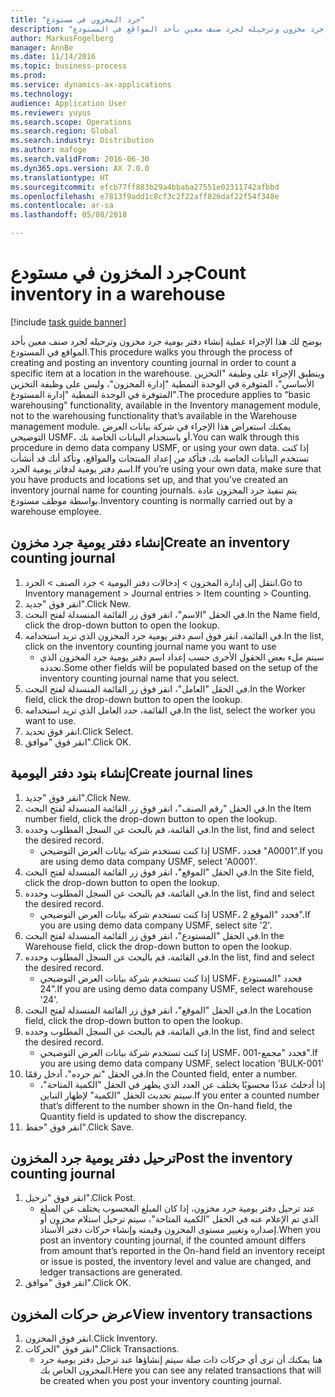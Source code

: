 ```yaml
---
title: "جرد المخزون في مستودع"
description: "يوضح لك هذا الإجراء عملية إنشاء دفتر يومية جرد مخزون وترحيله لجرد صنف معين بأحد المواقع في المستودع."
author: MarkusFogelberg
manager: AnnBe
ms.date: 11/14/2016
ms.topic: business-process
ms.prod: 
ms.service: dynamics-ax-applications
ms.technology: 
audience: Application User
ms.reviewer: yuyus
ms.search.scope: Operations
ms.search.region: Global
ms.search.industry: Distribution
ms.author: mafoge
ms.search.validFrom: 2016-06-30
ms.dyn365.ops.version: AX 7.0.0
ms.translationtype: HT
ms.sourcegitcommit: efcb77ff883b29a4bbaba27551e02311742afbbd
ms.openlocfilehash: e7813f9add1c8cf3c2f22aff826daf22f54f348e
ms.contentlocale: ar-sa
ms.lasthandoff: 05/08/2018

---
```

# <a name="count-inventory-in-a-warehouse"></a><span data-ttu-id="bf5ca-103">جرد المخزون في مستودع</span><span class="sxs-lookup"><span data-stu-id="bf5ca-103">Count inventory in a warehouse</span></span>

[!include [task guide banner](../../includes/task-guide-banner.md)]

<span data-ttu-id="bf5ca-104">يوضح لك هذا الإجراء عملية إنشاء دفتر يومية جرد مخزون وترحيله لجرد صنف معين بأحد المواقع في المستودع.</span><span class="sxs-lookup"><span data-stu-id="bf5ca-104">This procedure walks you through the process of creating and posting an inventory counting journal in order to count a specific item at a location in the warehouse.</span></span> <span data-ttu-id="bf5ca-105">وينطبق الإجراء على وظيفة "التخزين الأساسي"، المتوفرة في الوحدة النمطية "إدارة المخزون"، وليس على وظيفة التخزين المتوفرة في الوحدة النمطية "إدارة المستودع".</span><span class="sxs-lookup"><span data-stu-id="bf5ca-105">The procedure applies to “basic warehousing” functionality, available in the Inventory management module, not to the warehousing functionality that’s available in the Warehouse management module.</span></span> <span data-ttu-id="bf5ca-106">يمكنك استعراض هذا الإجراء في شركة بيانات العرض التوضيحي USMF، أو باستخدام البيانات الخاصة بك.</span><span class="sxs-lookup"><span data-stu-id="bf5ca-106">You can walk through this procedure in demo data company USMF, or using your own data.</span></span> <span data-ttu-id="bf5ca-107">إذا كنت تستخدم البيانات الخاصة بك، فتأكد من إعداد المنتجات والمواقع، وتأكد أنك قد أنشأت اسم دفتر يومية لدفاتر يومية الجرد.</span><span class="sxs-lookup"><span data-stu-id="bf5ca-107">If you’re using your own data, make sure that you have products and locations set up, and that you’ve created an inventory journal name for counting journals.</span></span> <span data-ttu-id="bf5ca-108">يتم تنفيذ جرد المخزون عادة بواسطة موظف مستودع.</span><span class="sxs-lookup"><span data-stu-id="bf5ca-108">Inventory counting is normally carried out by a warehouse employee.</span></span>


## <a name="create-an-inventory-counting-journal"></a><span data-ttu-id="bf5ca-109">إنشاء دفتر يومية جرد مخزون</span><span class="sxs-lookup"><span data-stu-id="bf5ca-109">Create an inventory counting journal</span></span>
1. <span data-ttu-id="bf5ca-110">انتقل إلى إدارة المخزون > إدخالات دفتر اليومية > جرد الصنف > الجرد.</span><span class="sxs-lookup"><span data-stu-id="bf5ca-110">Go to Inventory management > Journal entries > Item counting > Counting.</span></span>
2. <span data-ttu-id="bf5ca-111">انقر فوق "جديد".</span><span class="sxs-lookup"><span data-stu-id="bf5ca-111">Click New.</span></span>
3. <span data-ttu-id="bf5ca-112">في الحقل "الاسم"، انقر فوق زر القائمة المنسدلة لفتح البحث.</span><span class="sxs-lookup"><span data-stu-id="bf5ca-112">In the Name field, click the drop-down button to open the lookup.</span></span>
4. <span data-ttu-id="bf5ca-113">في القائمة، انقر فوق اسم دفتر يومية جرد المخزون الذي تريد استخدامه.</span><span class="sxs-lookup"><span data-stu-id="bf5ca-113">In the list, click on the inventory counting journal name you want to use</span></span>
    * <span data-ttu-id="bf5ca-114">سيتم ملء بعض الحقول الأخرى حسب إعداد اسم دفتر يومية جرد المخزون الذي تحدده.</span><span class="sxs-lookup"><span data-stu-id="bf5ca-114">Some other fields will be populated based on the setup of the inventory counting journal name that you select.</span></span>  
5. <span data-ttu-id="bf5ca-115">في الحقل "العامل"، انقر فوق زر القائمة المنسدلة لفتح البحث.</span><span class="sxs-lookup"><span data-stu-id="bf5ca-115">In the Worker field, click the drop-down button to open the lookup.</span></span>
6. <span data-ttu-id="bf5ca-116">في القائمة، حدد العامل الذي تريد استخدامه.</span><span class="sxs-lookup"><span data-stu-id="bf5ca-116">In the list, select the worker you want to use.</span></span>
7. <span data-ttu-id="bf5ca-117">انقر فوق تحديد.</span><span class="sxs-lookup"><span data-stu-id="bf5ca-117">Click Select.</span></span>
8. <span data-ttu-id="bf5ca-118">انقر فوق "موافق".</span><span class="sxs-lookup"><span data-stu-id="bf5ca-118">Click OK.</span></span>

## <a name="create-journal-lines"></a><span data-ttu-id="bf5ca-119">إنشاء بنود دفتر اليومية</span><span class="sxs-lookup"><span data-stu-id="bf5ca-119">Create journal lines</span></span>
1. <span data-ttu-id="bf5ca-120">انقر فوق "جديد".</span><span class="sxs-lookup"><span data-stu-id="bf5ca-120">Click New.</span></span>
2. <span data-ttu-id="bf5ca-121">في الحقل "رقم الصنف"، انقر فوق زر القائمة المنسدلة لفتح البحث.</span><span class="sxs-lookup"><span data-stu-id="bf5ca-121">In the Item number field, click the drop-down button to open the lookup.</span></span>
3. <span data-ttu-id="bf5ca-122">في القائمة، قم بالبحث عن السجل المطلوب وحدده.</span><span class="sxs-lookup"><span data-stu-id="bf5ca-122">In the list, find and select the desired record.</span></span>
    * <span data-ttu-id="bf5ca-123">إذا كنت تستخدم شركة بيانات العرض التوضيحي USMF، فحدد "A0001".</span><span class="sxs-lookup"><span data-stu-id="bf5ca-123">If you are using demo data company USMF, select 'A0001'.</span></span>  
4. <span data-ttu-id="bf5ca-124">في الحقل "الموقع"، انقر فوق زر القائمة المنسدلة لفتح البحث.</span><span class="sxs-lookup"><span data-stu-id="bf5ca-124">In the Site field, click the drop-down button to open the lookup.</span></span>
5. <span data-ttu-id="bf5ca-125">في القائمة، قم بالبحث عن السجل المطلوب وحدده.</span><span class="sxs-lookup"><span data-stu-id="bf5ca-125">In the list, find and select the desired record.</span></span>
    * <span data-ttu-id="bf5ca-126">إذا كنت تستخدم شركة بيانات العرض التوضيحي USMF، فحدد "الموقع 2".</span><span class="sxs-lookup"><span data-stu-id="bf5ca-126">If you are using demo data company USMF, select site '2'.</span></span>  
6. <span data-ttu-id="bf5ca-127">في الحقل "المستودع"، انقر فوق زر القائمة المنسدلة لفتح البحث.</span><span class="sxs-lookup"><span data-stu-id="bf5ca-127">In the Warehouse field, click the drop-down button to open the lookup.</span></span>
7. <span data-ttu-id="bf5ca-128">في القائمة، قم بالبحث عن السجل المطلوب وحدده.</span><span class="sxs-lookup"><span data-stu-id="bf5ca-128">In the list, find and select the desired record.</span></span>
    * <span data-ttu-id="bf5ca-129">إذا كنت تستخدم شركة بيانات العرض التوضيحي USMF، فحدد "المستودع 24".</span><span class="sxs-lookup"><span data-stu-id="bf5ca-129">If you are using demo data company USMF, select warehouse '24'.</span></span>  
8. <span data-ttu-id="bf5ca-130">في الحقل "الموقع"، انقر فوق زر القائمة المنسدلة لفتح البحث.</span><span class="sxs-lookup"><span data-stu-id="bf5ca-130">In the Location field, click the drop-down button to open the lookup.</span></span>
9. <span data-ttu-id="bf5ca-131">في القائمة، قم بالبحث عن السجل المطلوب وحدده.</span><span class="sxs-lookup"><span data-stu-id="bf5ca-131">In the list, find and select the desired record.</span></span>
    * <span data-ttu-id="bf5ca-132">إذا كنت تستخدم شركة بيانات العرض التوضيحي USMF، فحدد "مجمع-001".</span><span class="sxs-lookup"><span data-stu-id="bf5ca-132">If you are using demo data company USMF, select location 'BULK-001'</span></span>  
10. <span data-ttu-id="bf5ca-133">في الحقل "تم جرده"، أدخل رقمًا.</span><span class="sxs-lookup"><span data-stu-id="bf5ca-133">In the Counted field, enter a number.</span></span>
    * <span data-ttu-id="bf5ca-134">إذا أدخلتَ عددًا محسوبًا يختلف عن العدد الذي يظهر في الحقل "الكمية المتاحة"، سيتم تحديث الحقل "الكمية" لإظهار التباين.</span><span class="sxs-lookup"><span data-stu-id="bf5ca-134">If you enter a counted number that’s different to the number shown in the On-hand field, the Quantity field is updated to show the discrepancy.</span></span>  
11. <span data-ttu-id="bf5ca-135">انقر فوق "حفظ".</span><span class="sxs-lookup"><span data-stu-id="bf5ca-135">Click Save.</span></span>

## <a name="post-the-inventory-counting-journal"></a><span data-ttu-id="bf5ca-136">ترحيل دفتر يومية جرد المخزون</span><span class="sxs-lookup"><span data-stu-id="bf5ca-136">Post the inventory counting journal</span></span>
1. <span data-ttu-id="bf5ca-137">انقر فوق "ترحيل".</span><span class="sxs-lookup"><span data-stu-id="bf5ca-137">Click Post.</span></span>
    * <span data-ttu-id="bf5ca-138">عند ترحيل دفتر يومية جرد مخزون، إذا كان المبلغ المحسوب يختلف عن المبلغ الذي تم الإعلام عنه في الحقل "الكمية المتاحة"، سيتم ترحيل استلام مخزون أو إصداره وتغيير مستوى المخزون وقيمته وإنشاء حركات دفتر الأستاذ.</span><span class="sxs-lookup"><span data-stu-id="bf5ca-138">When you post an inventory counting journal, if the counted amount differs from amount that’s reported in the On-hand field an inventory receipt or issue is posted, the inventory level and value are changed, and ledger transactions are generated.</span></span>  
2. <span data-ttu-id="bf5ca-139">انقر فوق "موافق".</span><span class="sxs-lookup"><span data-stu-id="bf5ca-139">Click OK.</span></span>

## <a name="view-inventory-transactions"></a><span data-ttu-id="bf5ca-140">عرض حركات المخزون</span><span class="sxs-lookup"><span data-stu-id="bf5ca-140">View inventory transactions</span></span>
1. <span data-ttu-id="bf5ca-141">انقر فوق المخزون.</span><span class="sxs-lookup"><span data-stu-id="bf5ca-141">Click Inventory.</span></span>
2. <span data-ttu-id="bf5ca-142">انقر فوق "الحركات".</span><span class="sxs-lookup"><span data-stu-id="bf5ca-142">Click Transactions.</span></span>
    * <span data-ttu-id="bf5ca-143">هنا يمكنك أن ترى أي حركات ذات صلة سيتم إنشاؤها عند ترحيل دفتر يومية جرد المخزون الخاص بك.</span><span class="sxs-lookup"><span data-stu-id="bf5ca-143">Here you can see any related transactions that will be created when you post your inventory counting journal.</span></span>   

